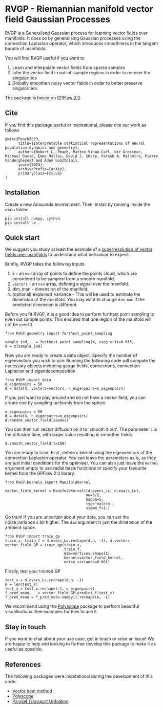 # RVGP - Riemannian manifold vector field Gaussian Processes

RVGP is a Generalised Gaussian process for learning vector fields over manifolds. It does so by generalising Gaussian processes using the connection Laplacian operator, which introduces smoothness in the tangent bundle of manifolds.

You will find RVGP useful if you want to 
1. Learn and interpolate vector fields from sparse samples
2. Infer the vector field in out-of-sample regions in order to recover the singularities
3. Globally smoothen noisy vector fields in order to better preserve singularities.

The package is based on [GPFlow 2.0](https://gpflow.github.io/GPflow/2.9.0/index.html).

## Cite

If you find this package useful or inspirational, please cite our work as follows

```
@misc{Peach2023,
      title={Interpretable statistical representations of neural population dynamics and geometry}, 
      author={Robert L. Peach, Matteo Vinao-Carl, Nir Grossman, Michael David, Emma Mallas, David J. Sharp, Paresh A. Malhotra, Pierre Vandergheynst and Adam Gosztolai},
      year={2023},
      archivePrefix={arXiv},
      primaryClass={cs.LG}
}
```

## Installation

Create a new Anaconda environment. Then, install by running inside the main folder

```
pip install numpy, cython
pip install -e .
```

## Quick start

We suggest you study at least the example of a [superresolution of vector fields over manifolds](https://github.com/agosztolai/RVGP/blob/main/examples/surface_interpolation/superresolution_vector_field.py) to understand what behaviour to expect.

Briefly, RVGP takes the following inputs

1. `X` - an `nxd` array of points to define the points cloud, which are considered to be sampled from a smooth manifold.
2. `vectors` - an `nxd` array, defining a signal over the manifold.
3. dim_man - dimension of the manifold.
4. (optional) explained_variance - This will be used to estimate the dimension of the manifold. You may want to change ```dim_man``` if the predicted dimension is different.

Before you fit RVGP, it is a good idea to perform furthest point sampling to even out sample points. This ensured that one region of the manifold will not be overfit. 

```
from RVGP.geometry import furthest_point_sampling

sample_ind, _ = furthest_point_sampling(X, stop_crit=0.015)
X = X[sample_ind]
```

Now you are ready to create a data object. Specify the number of eigenvectors you wish to use. Running the following code will compute the necessary objects including gauge fields, connections, connection Laplacian and eigendecomposition.

```
from RVGP import data
n_eigenpairs = 50
d = data(X, vectors=vectors, n_eigenpairs=n_eigenpairs)
```

If you just want to play around and do not have a vector field, you can create one by sampling uniformly from the sphere

```
n_eigenpairs = 50
d = data(X, n_eigenpairs=n_eigenpairs)
d.random_vector_field(seed=1)
```

You can then run vector diffusion on it to 'smooth it out'. The parameter ```t``` is the diffusion time, with larger value resulting in smoother fields.

```
d.smooth_vector_field(t=100)
```

You are ready to train! First, define a kernel using the eigenvectors of the connection Laplacian operator. You can leave the parameters as is, as they are just initial conditions for the optimiser. You can also just leave the ```kernel``` argument empty to use radial basis functions or specify your favourite kernel from the GPFlow 2.0 library. 

```
from RVGP.kernels import ManifoldKernel

vector_field_kernel = ManifoldKernel((d.evecs_Lc, d.evals_Lc), 
                                     nu=3/2, 
                                     kappa=5, 
                                     typ='matern',
                                     sigma_f=1.)
```

Go train! If you are uncertain about your data, you can set the noise_variance a bit higher. The ```dim``` argument is just the dimension of the ambient space.

```
from RVGP import train_gp
train_x, train_f = d.evecs_Lc.reshape(d.n, -1), d.vectors
vector_field_GP = train_gp(train_x,
                           train_f,
                           dim=vertices.shape[1],
                           kernel=vector_field_kernel,
                           noise_variance=0.001)
```

Finally, test your trained GP

```
test_x = d.evecs_Lc.reshape(d.n, -1)
n = len(test_x)
test_x = test_x.reshape(-1, n_eigenpairs)
f_pred_mean, _ = vector_field_GP.predict_f(test_x)
f_pred_mean = f_pred_mean.numpy().reshape(n, -1)
```

We recommend using the [Polyscope](https://polyscope.run) package to perform beautiful visualisations. See examples for how to use it.

## Stay in touch

If you want to chat about your use case, get in touch or raise an issue! We are happy to help and looking to further develop this package to make it as useful as possible.

## References

The following packages were inspirational during the development of this code:

* [Vector heat method](https://github.com/nmwsharp/potpourri3d)
* [Polyscope](https://polyscope.run)
* [Parallel Transport Unfolding](https://github.com/mbudnins/parallel_transport_unfolding)